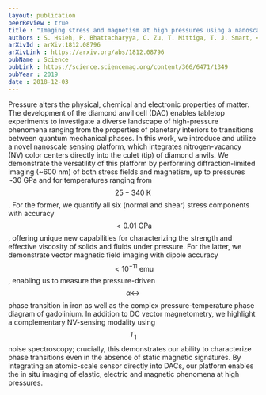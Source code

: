 ```yaml
---
layout: publication
peerReview : true
title : "Imaging stress and magnetism at high pressures using a nanoscale quantum sensor"
authors : S. Hsieh, P. Bhattacharyya, C. Zu, T. Mittiga, T. J. Smart, <mark><u><strong>Francisco Machado</strong></u></mark>, B. Kobrin, T. O. Höhn, N. Z. Rui, M. Kamrani, S. Chatterjee, S. Choi, M. Zaletel, V. V. Struzhkin, J. E. Moore, V. I. Levitas, R. Jeanloz, N. Y. Yao
arXivId : arXiv:1812.08796
arXivLink : https://arxiv.org/abs/1812.08796
pubName : Science
pubLink : https://science.sciencemag.org/content/366/6471/1349
pubYear : 2019
date : 2018-12-03
---
```


Pressure alters the physical, chemical and electronic properties of matter. The development of the diamond anvil cell (DAC) enables tabletop experiments to investigate a diverse landscape of high-pressure phenomena ranging from the properties of planetary interiors to transitions between quantum mechanical phases. In this work, we introduce and utilize a novel nanoscale sensing platform, which integrates nitrogen-vacancy (NV) color centers directly into the culet (tip) of diamond anvils. We demonstrate the versatility of this platform by performing diffraction-limited imaging (~600 nm) of both stress fields and magnetism, up to pressures ~30 GPa and for temperatures ranging from $$25-340~\mathrm{K}$$. For the former, we quantify all six (normal and shear) stress components with accuracy $$< 0.01~\mathrm{GPa}$$, offering unique new capabilities for characterizing the strength and effective viscosity of solids and fluids under pressure. For the latter, we demonstrate vector magnetic field imaging with dipole accuracy $$< 10^{−11}~\mathrm{emu}$$, enabling us to measure the pressure-driven $$\alpha \leftrightarrow$$ phase transition in iron as well as the complex pressure-temperature phase diagram of gadolinium. In addition to DC vector magnetometry, we highlight a complementary NV-sensing modality using $$T_1$$ noise spectroscopy; crucially, this demonstrates our ability to characterize phase transitions even in the absence of static magnetic signatures. By integrating an atomic-scale sensor directly into DACs, our platform enables the in situ imaging of elastic, electric and magnetic phenomena at high pressures. 